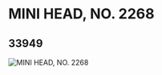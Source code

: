 # MINI HEAD, NO. 2268
## 33949
![MINI HEAD, NO. 2268](https://lc-www-live-s.legocdn.com/media/bricks/5/2/6192385.jpg)